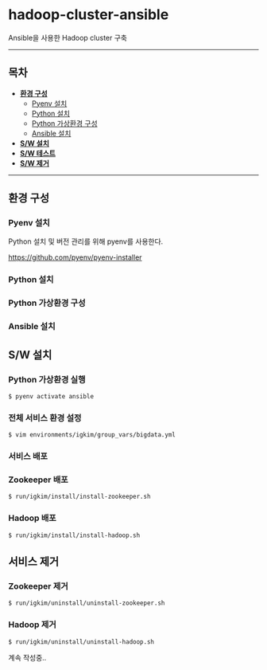 # hadoop-cluster-ansible
Ansible을 사용한 Hadoop cluster 구축

---

## 목차

* **[환경 구성](#환경-구성)**
  * [Pyenv 설치](#pyenv-설치)
  * [Python 설치](#python-설치)
  * [Python 가상환경 구성](#python-가상환경-구성)
  * [Ansible 설치](#ansible-설치)
* **[S/W 설치]()**
* **[S/W 테스트]()**
* **[S/W 제거]()**

---

## 환경 구성

### Pyenv 설치

Python 설치 및 버전 관리를 위해 pyenv를 사용한다.

https://github.com/pyenv/pyenv-installer

### Python 설치

### Python 가상환경 구성

### Ansible 설치

## S/W 설치

### Python 가상환경 실행
```
$ pyenv activate ansible
```

### 전체 서비스 환경 설정
```
$ vim environments/igkim/group_vars/bigdata.yml
```

### 서비스 배포

### Zookeeper 배포
```
$ run/igkim/install/install-zookeeper.sh
```

### Hadoop 배포
```
$ run/igkim/install/install-hadoop.sh
```

## 서비스 제거

### Zookeeper 제거
```
$ run/igkim/uninstall/uninstall-zookeeper.sh
```

### Hadoop 제거
```
$ run/igkim/uninstall/uninstall-hadoop.sh
```

계속 작성중..
